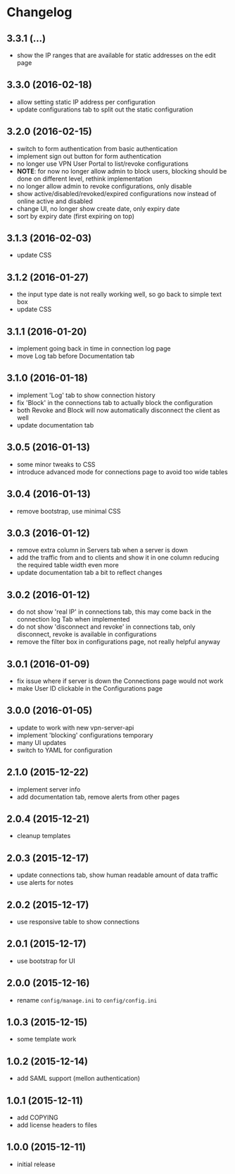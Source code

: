 # Changelog

## 3.3.1 (...)
- show the IP ranges that are available for static addresses on the
  edit page

## 3.3.0 (2016-02-18)
- allow setting static IP address per configuration
- update configurations tab to split out the static configuration

## 3.2.0 (2016-02-15)
- switch to form authentication from basic authentication
- implement sign out button for form authentication
- no longer use VPN User Portal to list/revoke configurations
- **NOTE**: for now no longer allow admin to block users, 
  blocking should be done on different level, rethink implementation
- no longer allow admin to revoke configurations, only disable
- show active/disabled/revoked/expired configurations now instead
  of online active and disabled
- change UI, no longer show create date, only expiry date
- sort by expiry date (first expiring on top)

## 3.1.3 (2016-02-03)
- update CSS

## 3.1.2 (2016-01-27)
- the input type date is not really working well, so go back to simple text
  box
- update CSS

## 3.1.1 (2016-01-20)
- implement going back in time in connection log page
- move Log tab before Documentation tab

## 3.1.0 (2016-01-18)
- implement 'Log' tab to show connection history
- fix 'Block' in the connections tab to actually block the configuration
- both Revoke and Block will now automatically disconnect the client
  as well
- update documentation tab 

## 3.0.5 (2016-01-13)
- some minor tweaks to CSS
- introduce advanced mode for connections page to avoid too wide tables

## 3.0.4 (2016-01-13)
- remove bootstrap, use minimal CSS

## 3.0.3 (2016-01-12)
- remove extra column in Servers tab when a server is down
- add the traffic from and to clients and show it in one column reducing the
  required table width even more
- update documentation tab a bit to reflect changes

## 3.0.2 (2016-01-12)
- do not show 'real IP' in connections tab, this may come back in the
  connection log Tab when implemented
- do not show 'disconnect and revoke' in connections tab, only disconnect, 
  revoke is available in configurations
- remove the filter box in configurations page, not really helpful anyway

## 3.0.1 (2016-01-09)
- fix issue where if server is down the Connections page would not 
  work
- make User ID clickable in the Configurations page

## 3.0.0 (2016-01-05)
- update to work with new vpn-server-api
- implement 'blocking' configurations temporary
- many UI updates
- switch to YAML for configuration

## 2.1.0 (2015-12-22)
- implement server info
- add documentation tab, remove alerts from other pages

## 2.0.4 (2015-12-21)
- cleanup templates

## 2.0.3 (2015-12-17)
- update connections tab, show human readable amount of data traffic
- use alerts for notes

## 2.0.2 (2015-12-17)
- use responsive table to show connections

## 2.0.1 (2015-12-17)
- use bootstrap for UI

## 2.0.0 (2015-12-16)
- rename `config/manage.ini` to `config/config.ini`

## 1.0.3 (2015-12-15)
- some template work

## 1.0.2 (2015-12-14)
- add SAML support (mellon authentication)

## 1.0.1 (2015-12-11)
- add COPYING
- add license headers to files

## 1.0.0 (2015-12-11)
- initial release
